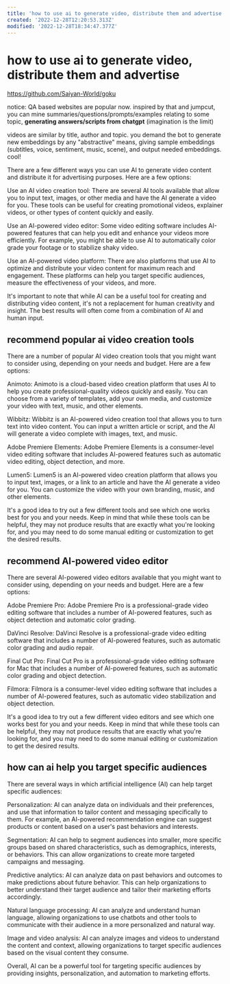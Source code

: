 ```yaml
---
title: 'how to use ai to generate video, distribute them and advertise'
created: '2022-12-28T12:20:53.313Z'
modified: '2022-12-28T18:34:47.377Z'
---
```


# how to use ai to generate video, distribute them and advertise

https://github.com/Saiyan-World/goku

notice: QA based websites are popular now. inspired by that and jumpcut, you can mine summaries/questions/prompts/examples relating to some topic, **generating answers/scripts from chatgpt** (imagination is the limit)

videos are similar by title, author and topic. you demand the bot to generate new embeddings by any "abstractive" means, giving sample embeddings (subtitles, voice, sentiment, music, scene), and output needed embeddings. cool!

There are a few different ways you can use AI to generate video content and distribute it for advertising purposes. Here are a few options:

Use an AI video creation tool: There are several AI tools available that allow you to input text, images, or other media and have the AI generate a video for you. These tools can be useful for creating promotional videos, explainer videos, or other types of content quickly and easily.

Use an AI-powered video editor: Some video editing software includes AI-powered features that can help you edit and enhance your videos more efficiently. For example, you might be able to use AI to automatically color grade your footage or to stabilize shaky video.

Use an AI-powered video platform: There are also platforms that use AI to optimize and distribute your video content for maximum reach and engagement. These platforms can help you target specific audiences, measure the effectiveness of your videos, and more.

It's important to note that while AI can be a useful tool for creating and distributing video content, it's not a replacement for human creativity and insight. The best results will often come from a combination of AI and human input.



## recommend popular ai video creation tools
There are a number of popular AI video creation tools that you might want to consider using, depending on your needs and budget. Here are a few options:

Animoto: Animoto is a cloud-based video creation platform that uses AI to help you create professional-quality videos quickly and easily. You can choose from a variety of templates, add your own media, and customize your video with text, music, and other elements.

Wibbitz: Wibbitz is an AI-powered video creation tool that allows you to turn text into video content. You can input a written article or script, and the AI will generate a video complete with images, text, and music.

Adobe Premiere Elements: Adobe Premiere Elements is a consumer-level video editing software that includes AI-powered features such as automatic video editing, object detection, and more.

Lumen5: Lumen5 is an AI-powered video creation platform that allows you to input text, images, or a link to an article and have the AI generate a video for you. You can customize the video with your own branding, music, and other elements.

It's a good idea to try out a few different tools and see which one works best for you and your needs. Keep in mind that while these tools can be helpful, they may not produce results that are exactly what you're looking for, and you may need to do some manual editing or customization to get the desired results.



## recommend AI-powered video editor
There are several AI-powered video editors available that you might want to consider using, depending on your needs and budget. Here are a few options:

Adobe Premiere Pro: Adobe Premiere Pro is a professional-grade video editing software that includes a number of AI-powered features, such as object detection and automatic color grading.

DaVinci Resolve: DaVinci Resolve is a professional-grade video editing software that includes a number of AI-powered features, such as automatic color grading and audio repair.

Final Cut Pro: Final Cut Pro is a professional-grade video editing software for Mac that includes a number of AI-powered features, such as automatic color grading and object detection.

Filmora: Filmora is a consumer-level video editing software that includes a number of AI-powered features, such as automatic video stabilization and object detection.

It's a good idea to try out a few different video editors and see which one works best for you and your needs. Keep in mind that while these tools can be helpful, they may not produce results that are exactly what you're looking for, and you may need to do some manual editing or customization to get the desired results.



## how can ai help you target specific audiences

There are several ways in which artificial intelligence (AI) can help target specific audiences:

Personalization: AI can analyze data on individuals and their preferences, and use that information to tailor content and messaging specifically to them. For example, an AI-powered recommendation engine can suggest products or content based on a user's past behaviors and interests.

Segmentation: AI can help to segment audiences into smaller, more specific groups based on shared characteristics, such as demographics, interests, or behaviors. This can allow organizations to create more targeted campaigns and messaging.

Predictive analytics: AI can analyze data on past behaviors and outcomes to make predictions about future behavior. This can help organizations to better understand their target audience and tailor their marketing efforts accordingly.

Natural language processing: AI can analyze and understand human language, allowing organizations to use chatbots and other tools to communicate with their audience in a more personalized and natural way.

Image and video analysis: AI can analyze images and videos to understand the content and context, allowing organizations to target specific audiences based on the visual content they consume.

Overall, AI can be a powerful tool for targeting specific audiences by providing insights, personalization, and automation to marketing efforts.


